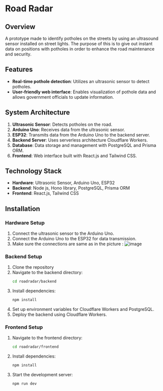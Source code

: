 
# Road Radar

## Overview
A prototype made to identify potholes on the streets by using an ultrasound sensor installed on street lights. The purpose of this is to give out instant data on positions with potholes in order to enhance the road maintenance and security.

## Features
- **Real-time pothole detection**: Utilizes an ultrasonic sensor to detect potholes.
- **User-friendly web interface**: Enables visualization of pothole data and allows government officials to update information.

## System Architecture
1. **Ultrasonic Sensor**: Detects potholes on the road.
2. **Arduino Uno**: Receives data from the ultrasonic sensor.
3. **ESP32**: Transmits data from the Arduino Uno to the backend server.
4. **Backend Server**: Uses serverless architecture Cloudflare Workers.
5. **Database**: Data storage and management with PostgreSQL and Prisma ORM.
6. **Frontend**: Web interface built with React.js and Tailwind CSS.

## Technology Stack
- **Hardware**: Ultrasonic Sensor, Arduino Uno, ESP32
- **Backend**: Node js, Hono library, PostgreSQL, Prisma ORM
- **Frontend**: React.js, Tailwind CSS

## Installation

### Hardware Setup
1. Connect the ultrasonic sensor to the Arduino Uno.
2. Connect the Arduino Uno to the ESP32 for data transmission.
3. Make sure the connections are same as in the picture :
![image](https://github.com/Balaji-Avk/RoadRadar/assets/132835499/a48d05a6-5cca-4b42-b79a-d360b4aac7fd)


### Backend Setup
1. Clone the repository
2. Navigate to the backend directory:
    ```bash
    cd roadradar/backend
    ```
3. Install dependencies:
    ```bash
    npm install
    ```
4. Set up environment variables for Cloudflare Workers and PostgreSQL.
5. Deploy the backend using Cloudflare Workers.

### Frontend Setup
1. Navigate to the frontend directory:
    ```bash
    cd roadradar/frontend
    ```
2. Install dependencies:
    ```bash
    npm install
    ```
3. Start the development server:
    ```bash
    npm run dev
    ```
